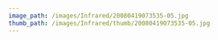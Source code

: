 ```yaml
---
image_path: /images/Infrared/20080419073535-05.jpg
thumb_path: /images/Infrared/thumb/20080419073535-05.jpg
---
```

